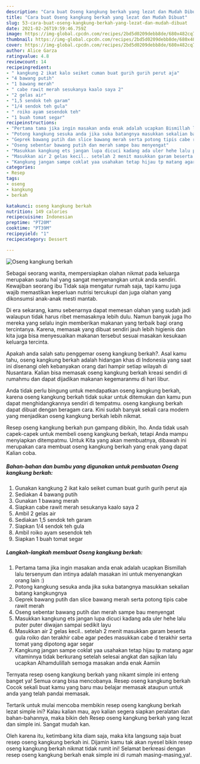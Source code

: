 ```yaml
---
description: "Cara buat Oseng kangkung berkah yang lezat dan Mudah Dibuat"
title: "Cara buat Oseng kangkung berkah yang lezat dan Mudah Dibuat"
slug: 53-cara-buat-oseng-kangkung-berkah-yang-lezat-dan-mudah-dibuat
date: 2021-02-26T19:59:46.759Z
image: https://img-global.cpcdn.com/recipes/2bd5d0209debb8de/680x482cq70/oseng-kangkung-berkah-foto-resep-utama.jpg
thumbnail: https://img-global.cpcdn.com/recipes/2bd5d0209debb8de/680x482cq70/oseng-kangkung-berkah-foto-resep-utama.jpg
cover: https://img-global.cpcdn.com/recipes/2bd5d0209debb8de/680x482cq70/oseng-kangkung-berkah-foto-resep-utama.jpg
author: Alice Garza
ratingvalue: 4.8
reviewcount: 14
recipeingredient:
- " kangkung 2 ikat kalo seiket cuman buat gurih gurih perut aja"
- "4 bawang putih"
- "1 bawang merah"
- " cabe rawit merah sesukanya kaalo saya 2"
- "2 gelas air"
- "1,5 sendok teh garam"
- "1/4 sendok teh gula"
- " roiko ayam sesendok teh"
- "1 buah tomat segar"
recipeinstructions:
- "Pertama tama jika ingin masakan anda enak adalah ucapkan Bismillah lalu tersenyum dan intinya adalah masakan ini untuk menyenangkan orang lain :)"
- "Potong kangkung sesuka anda jika suka batangnya masukkan sekalian batang kangkungnya"
- "Geprek bawang putih dan slice bawang merah serta potong tipis cabe rawit merah"
- "Oseng sebentar bawang putih dan merah sampe bau menyengat"
- "Masukkan kangkung ets jangan lupa dicuci kadang ada uler hehe lalu puter puter diwajan sampai sedikit layu"
- "Masukkan air 2 gelas kecil.. setelah 2 menit masukkan garam beserta gula roiko dan terakhir cabe agar pedes masukkan cabe d terakhir serta tomat yang dipotong agar segar"
- "Kangkung jangan sampe coklat yaa usahakan tetap hijau tp matang agar vitaminnya tidak berkurang setelah selesai angkat dan sajikan lalu ucapkan Alhamdulillah semoga masakan anda enak Aamiin"
categories:
- Resep
tags:
- oseng
- kangkung
- berkah

katakunci: oseng kangkung berkah 
nutrition: 149 calories
recipecuisine: Indonesian
preptime: "PT20M"
cooktime: "PT39M"
recipeyield: "1"
recipecategory: Dessert

---
```



![Oseng kangkung berkah](https://img-global.cpcdn.com/recipes/2bd5d0209debb8de/680x482cq70/oseng-kangkung-berkah-foto-resep-utama.jpg)

Sebagai seorang wanita, mempersiapkan olahan nikmat pada keluarga merupakan suatu hal yang sangat menyenangkan untuk anda sendiri. Kewajiban seorang ibu Tidak saja mengatur rumah saja, tapi kamu juga wajib memastikan keperluan nutrisi tercukupi dan juga olahan yang dikonsumsi anak-anak mesti mantab.

Di era  sekarang, kamu sebenarnya dapat memesan olahan yang sudah jadi walaupun tidak harus ribet memasaknya lebih dulu. Namun banyak juga lho mereka yang selalu ingin memberikan makanan yang terbaik bagi orang tercintanya. Karena, memasak yang dibuat sendiri jauh lebih higienis dan kita juga bisa menyesuaikan makanan tersebut sesuai masakan kesukaan keluarga tercinta. 



Apakah anda salah satu penggemar oseng kangkung berkah?. Asal kamu tahu, oseng kangkung berkah adalah hidangan khas di Indonesia yang saat ini disenangi oleh kebanyakan orang dari hampir setiap wilayah di Nusantara. Kalian bisa memasak oseng kangkung berkah kreasi sendiri di rumahmu dan dapat dijadikan makanan kegemaranmu di hari libur.

Anda tidak perlu bingung untuk mendapatkan oseng kangkung berkah, karena oseng kangkung berkah tidak sukar untuk ditemukan dan kamu pun dapat menghidangkannya sendiri di tempatmu. oseng kangkung berkah dapat dibuat dengan beragam cara. Kini sudah banyak sekali cara modern yang menjadikan oseng kangkung berkah lebih nikmat.

Resep oseng kangkung berkah pun gampang dibikin, lho. Anda tidak usah capek-capek untuk membeli oseng kangkung berkah, tetapi Anda mampu menyiapkan ditempatmu. Untuk Kita yang akan membuatnya, dibawah ini merupakan cara membuat oseng kangkung berkah yang enak yang dapat Kalian coba.

<!--inarticleads1-->

##### Bahan-bahan dan bumbu yang digunakan untuk pembuatan Oseng kangkung berkah:

1. Gunakan  kangkung 2 ikat kalo seiket cuman buat gurih gurih perut aja
1. Sediakan 4 bawang putih
1. Gunakan 1 bawang merah
1. Siapkan  cabe rawit merah sesukanya kaalo saya 2
1. Ambil 2 gelas air
1. Sediakan 1,5 sendok teh garam
1. Siapkan 1/4 sendok teh gula
1. Ambil  roiko ayam sesendok teh
1. Siapkan 1 buah tomat segar




<!--inarticleads2-->

##### Langkah-langkah membuat Oseng kangkung berkah:

1. Pertama tama jika ingin masakan anda enak adalah ucapkan Bismillah lalu tersenyum dan intinya adalah masakan ini untuk menyenangkan orang lain :)
1. Potong kangkung sesuka anda jika suka batangnya masukkan sekalian batang kangkungnya
1. Geprek bawang putih dan slice bawang merah serta potong tipis cabe rawit merah
1. Oseng sebentar bawang putih dan merah sampe bau menyengat
1. Masukkan kangkung ets jangan lupa dicuci kadang ada uler hehe lalu puter puter diwajan sampai sedikit layu
1. Masukkan air 2 gelas kecil.. setelah 2 menit masukkan garam beserta gula roiko dan terakhir cabe agar pedes masukkan cabe d terakhir serta tomat yang dipotong agar segar
1. Kangkung jangan sampe coklat yaa usahakan tetap hijau tp matang agar vitaminnya tidak berkurang setelah selesai angkat dan sajikan lalu ucapkan Alhamdulillah semoga masakan anda enak Aamiin




Ternyata resep oseng kangkung berkah yang nikamt simple ini enteng banget ya! Semua orang bisa mencobanya. Resep oseng kangkung berkah Cocok sekali buat kamu yang baru mau belajar memasak ataupun untuk anda yang telah pandai memasak.

Tertarik untuk mulai mencoba membikin resep oseng kangkung berkah lezat simple ini? Kalau kalian mau, ayo kalian segera siapkan peralatan dan bahan-bahannya, maka bikin deh Resep oseng kangkung berkah yang lezat dan simple ini. Sangat mudah kan. 

Oleh karena itu, ketimbang kita diam saja, maka kita langsung saja buat resep oseng kangkung berkah ini. Dijamin kamu tak akan nyesel bikin resep oseng kangkung berkah nikmat tidak rumit ini! Selamat berkreasi dengan resep oseng kangkung berkah enak simple ini di rumah masing-masing,ya!.

